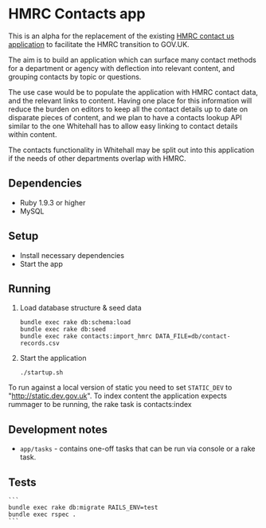# HMRC Contacts app

This is an alpha for the replacement of the existing
[HMRC contact us application](http://search2.hmrc.gov.uk/kb5/hmrc/contactus/home.page)
to facilitate the HMRC transition to GOV.UK.

The aim is to build an application which can surface many contact methods for a
department or agency with deflection into relevant content, and grouping contacts by
topic or questions.

The use case would be to populate the application with HMRC contact data, and the
relevant links to content. Having one place for this information will reduce the burden
on editors to keep all the contact details up to date on disparate pieces of content,
and we plan to have a contacts lookup API similar to the one Whitehall has to allow easy
linking to contact details within content.

The contacts functionality in Whitehall may be split out into this application if the
needs of other departments overlap with HMRC.

## Dependencies

* Ruby 1.9.3 or higher
* MySQL

## Setup

* Install necessary dependencies
* Start the app

## Running

1. Load database structure & seed data

    ```
    bundle exec rake db:schema:load
    bundle exec rake db:seed
    bundle exec rake contacts:import_hmrc DATA_FILE=db/contact-records.csv
    ```

2. Start the application

   ````
   ./startup.sh
   ````

To run against a local version of static you need to set `STATIC_DEV` to "http://static.dev.gov.uk".
To index content the application expects rummager to be running, the rake task is contacts:index

## Development notes

* ```app/tasks``` - contains one-off tasks that can be run via console or a rake task.

## Tests

    ```
    bundle exec rake db:migrate RAILS_ENV=test
    bundle exec rspec .
    ```